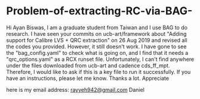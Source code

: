 # Problem-of-extracting-RC-via-BAG- 
Hi Ayan Biswas,
I am a graduate student from Taiwan and I use BAG to do research. 
I have seen your commits on ucb-art/framework about "Adding support for Calibre LVS + QRC extraction" on 26 Aug 2019 and revised all the codes you provided. However, it still doesn't work. 
I have gone to see the "bag_config.yaml" to check what is going on, and I find that it needs a "qrc_options.yaml" as a RCX runset file. Unfortunately, I can't find anywhere under the files downloaded from ucb-art and cadence cds_ff_mpt.
Therefore, I would like to ask if this is a key file to run it successfully.
If you have an instructions, please let me know.
Thanks a lot.
Appreciate

here is my email address: rayyeh942@gmail.com 
Daniel
